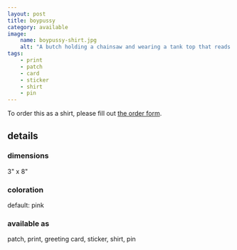 ```yaml
---
layout: post
title: boypussy
category: available
image: 
    name: boypussy-shirt.jpg
    alt: "A butch holding a chainsaw and wearing a tank top that reads boypussy in pink Barbie font."
tags:
    - print
    - patch
    - card
    - sticker
    - shirt
    - pin
---
```


To order this as a shirt, please fill out [the order form](https://form.jotform.com/232605838354056).

## details

### dimensions

3" x 8"

### coloration

default: pink

### available as

patch, print, greeting card, sticker, shirt, pin
